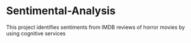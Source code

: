 # Sentimental-Analysis
This project identifies sentiments from IMDB reviews of horror movies by using cognitive services
